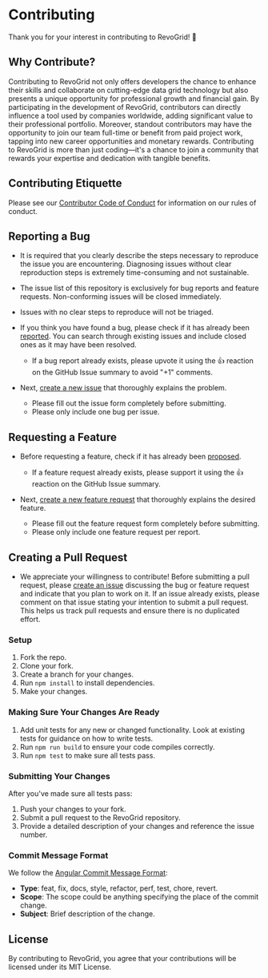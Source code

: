 # Contributing

Thank you for your interest in contributing to RevoGrid! 🎉

## Why Contribute?

Contributing to RevoGrid not only offers developers the chance to enhance their skills and collaborate on cutting-edge data grid technology but also presents a unique opportunity for professional growth and financial gain. By participating in the development of RevoGrid, contributors can directly influence a tool used by companies worldwide, adding significant value to their professional portfolio. Moreover, standout contributors may have the opportunity to join our team full-time or benefit from paid project work, tapping into new career opportunities and monetary rewards. Contributing to RevoGrid is more than just coding—it's a chance to join a community that rewards your expertise and dedication with tangible benefits.



## Contributing Etiquette

Please see our [Contributor Code of Conduct](./CODE_OF_CONDUCT) for information on our rules of conduct.

## Reporting a Bug

* It is required that you clearly describe the steps necessary to reproduce the issue you are encountering. Diagnosing issues without clear reproduction steps is extremely time-consuming and not sustainable.

* The issue list of this repository is exclusively for bug reports and feature requests. Non-conforming issues will be closed immediately.

* Issues with no clear steps to reproduce will not be triaged.

* If you think you have found a bug, please check if it has already been [reported](https://github.com/revolist/revogrid/issues). You can search through existing issues and include closed ones as it may have been resolved.
    * If a bug report already exists, please upvote it using the :+1: reaction on the GitHub Issue summary to avoid "+1" comments.

* Next, [create a new issue](https://github.com/revolist/revogrid/issues/new) that thoroughly explains the problem.
    * Please fill out the issue form completely before submitting.
    * Please only include one bug per issue.

## Requesting a Feature

* Before requesting a feature, check if it has already been [proposed](https://github.com/revolist/revogrid/issues).
    * If a feature request already exists, please support it using the :+1: reaction on the GitHub Issue summary.

* Next, [create a new feature request](https://github.com/revolist/revogrid/issues/new?assignees=&labels=&projects=&template=feature_request.yml&title=feat%3A+) that thoroughly explains the desired feature.
    * Please fill out the feature request form completely before submitting.
    * Please only include one feature request per report.

## Creating a Pull Request

* We appreciate your willingness to contribute! Before submitting a pull request, please [create an issue](#reporting-a-bug) discussing the bug or feature request and indicate that you plan to work on it. If an issue already exists, please comment on that issue stating your intention to submit a pull request. This helps us track pull requests and ensure there is no duplicated effort.

### Setup

1. Fork the repo.
2. Clone your fork.
3. Create a branch for your changes.
4. Run `npm install` to install dependencies.
5. Make your changes.

### Making Sure Your Changes Are Ready

1. Add unit tests for any new or changed functionality. Look at existing tests for guidance on how to write tests.
2. Run `npm run build` to ensure your code compiles correctly.
3. Run `npm test` to make sure all tests pass.

### Submitting Your Changes

After you've made sure all tests pass:

1. Push your changes to your fork.
2. Submit a pull request to the RevoGrid repository.
3. Provide a detailed description of your changes and reference the issue number.

### Commit Message Format

We follow the [Angular Commit Message Format](https://github.com/angular/angular.js/blob/master/DEVELOPERS.md#commits):
* **Type**: feat, fix, docs, style, refactor, perf, test, chore, revert.
* **Scope**: The scope could be anything specifying the place of the commit change.
* **Subject**: Brief description of the change.

## License

By contributing to RevoGrid, you agree that your contributions will be licensed under its MIT License.
